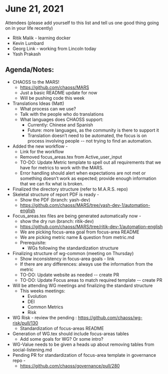 # June 21, 2021 

Attendees (please add yourself to this list and tell us one good thing going on in your life recently)

* Ritik Malik - learning docker 
* Kevin Lumbard
* Georg Link - working from Lincoln today
* Yash Prakash

## Agenda/Notes:

* CHAOSS to the MARS!
    * https://github.com/chaoss/MARS
    * Just a basic README update for now
    * Will be pushing code this week
* Translations Ideas (Matt)
    * What process can we use? 
    * Talk with the people who do translations
    * What languages does CHAOSS support:
        * Currently: Chinese and Spanish
        * Future: more languages, as the community is there to support it
        * Translation doesn’t need to be automated, the focus is on process involving people -- not trying to find an automation.
* Added the new workflow -
    * Link for the workflow
    * Removed focus_areas.tex from Active_user_input
    * TO-DO: Update Metric template to spell out all requirements that we have for metrics to work with the MARS.
    * Error handling should alert when expectations are not met or something doesn’t work as expected; provide enough information that we can fix what is broken.
* Finalized the directory structure (refer to M.A.R.S. repo)
* Skeletal structure of report PDF is ready -
    * Show the PDF (branch: yash-dev)
    * https://github.com/chaoss/MARS/tree/yash-dev-1/automation-english
* Focus_areas.tex files are being generated automatically now -
    * show the dry run (branch: ritik-dev)
    * https://github.com/chaoss/MARS/tree/ritik-dev-1/automation-english
    * We are picking focus-area goal from focus-area README
    * We are picking metric name & question from metric.md
    * Prerequisite:
        * WGs following the standardization structure
* Finalizing structure of wg-common (meeting on Thursday)
    * Show inconsistency in focus-area goals - link
    * If there are any differences: always use the information from the metric
    * TO-DO: Update website as needed -- create PR
    * TO-DO: Update Focus areas to match required template -- create PR
* Will be attending WG meetings and finalizing the standard structure
    * This weeks meetings:
        * Evolution
        * DEI
        * Common Metrics
        * Risk
* WG Risk - review the pending : https://github.com/chaoss/wg-risk/pull/130
    * Standardization of focus-areas README
* Generation of WG.tex should include focus-areas tables
    * Add some goals for WG? Or some intro?
* WG-Value needs to be given a heads up about removing tables from social-listening.md
* Pending PR for standardization of focus-area template in governance repo -
    * https://github.com/chaoss/governance/pull/280
